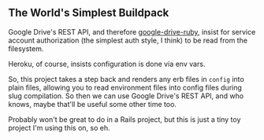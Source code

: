 The World's Simplest Buildpack
--------------------

Google Drive's REST API, and therefore
[google-drive-ruby](https://github.com/gimite/google-drive-ruby), insist
for service account authorization (the simplest auth style, I think) to
be read from the filesystem.

Heroku, of course, insists configuration is done via env vars.

So, this project takes a step back and renders any erb files in
`config` into plain files, allowing you to read environment files into
config files during slug compilation. So then we can use Google Drive's
REST API, and who knows, maybe that'll be useful some other time too.

Probably won't be great to do in a Rails project, but this is just a
tiny toy project I'm using this on, so eh.
